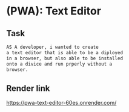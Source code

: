 #  (PWA): Text Editor

## Task

```md
AS A developer, i wanted to create
a text editor that is able to be a diployed
in a browser, but also able to be installed
onto a divice and run prperly without a
browser. 
```

## Render link

https://pwa-text-editor-60es.onrender.com/ 


